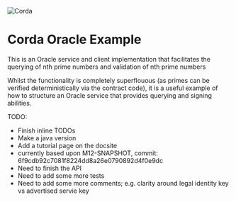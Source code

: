 ![Corda](https://www.corda.net/wp-content/uploads/2016/11/fg005_corda_b.png)

# Corda Oracle Example

This is an Oracle service and client implementation that facilitates the querying of nth prime numbers and validation of nth prime numbers

Whilst the functionality is completely superflouous (as primes can be verified deterministically via the contract code), it is a useful example of how to structure an Oracle service that provides querying and signing abilities.

TODO:

* Finish inline TODOs
* Make a java version
* Add a tutorial page on the docsite
* currently based upon M12-SNAPSHOT, commit: 6f9cdb92c7081f8224dd8a26e0790892d4f0e9dc
* Need to finish the API
* Need to add some more tests
* Need to add some more comments; e.g. clarity around legal identity key vs advertised servie key
